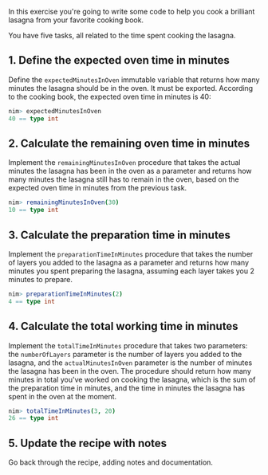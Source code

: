 In this exercise you're going to write some code to help you cook a brilliant lasagna from your favorite cooking book.

You have five tasks, all related to the time spent cooking the lasagna.

## 1. Define the expected oven time in minutes

Define the `expectedMinutesInOven` immutable variable that returns how many minutes the lasagna should be in the oven. It must be exported. According to the cooking book, the expected oven time in minutes is 40:

```nim
nim> expectedMinutesInOven
40 == type int
```

## 2. Calculate the remaining oven time in minutes

Implement the `remainingMinutesInOven` procedure that takes the actual minutes the lasagna has been in the oven as a parameter and returns how many minutes the lasagna still has to remain in the oven, based on the expected oven time in minutes from the previous task.

```nim
nim> remainingMinutesInOven(30)
10 == type int
```

## 3. Calculate the preparation time in minutes

Implement the `preparationTimeInMinutes` procedure that takes the number of layers you added to the lasagna as a parameter and returns how many minutes you spent preparing the lasagna, assuming each layer takes you 2 minutes to prepare.

```nim
nim> preparationTimeInMinutes(2)
4 == type int
```

## 4. Calculate the total working time in minutes

Implement the `totalTimeInMinutes` procedure that takes two parameters: the `numberOfLayers` parameter is the number of layers you added to the lasagna, and the `actualMinutesInOven` parameter is the number of minutes the lasagna has been in the oven. The procedure should return how many minutes in total you've worked on cooking the lasagna, which is the sum of the preparation time in minutes, and the time in minutes the lasagna has spent in the oven at the moment.

```nim
nim> totalTimeInMinutes(3, 20)
26 == type int
```

## 5. Update the recipe with notes

Go back through the recipe, adding notes and documentation.

